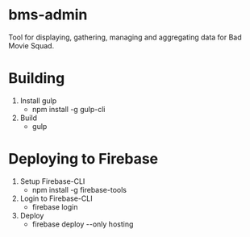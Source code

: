 # bms-admin
Tool for displaying, gathering, managing and aggregating data for Bad Movie Squad.

# Building
1. Install gulp
    - npm install -g gulp-cli
2. Build
    - gulp

# Deploying to Firebase
1. Setup Firebase-CLI
    - npm install -g firebase-tools
2. Login to Firebase-CLI
    - firebase login
3. Deploy
    - firebase deploy --only hosting
